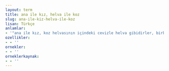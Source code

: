 ```yaml
---
layout: term
title: ana ile kız, helva ile koz
slug: ana-ile-kiz-helva-ile-koz
lisan: Türkçe
anlamlar:
- '"ana ile kız, koz helvasının içindeki cevizle helva gibidirler, birbirlerinden kesinlikle ayrılmazlar" anlamında kullanılan bir söz'
ozellikler:
- - ''
ornekler:
- - ''
orneklerkaynak:
- - ''
---
```

